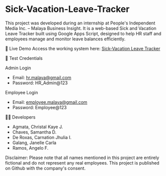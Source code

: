 # Sick-Vacation-Leave-Tracker

This project was developed during an internship at People's Independent Media Inc. – Malaya Business Insight. It is a web-based Sick and Vacation Leave Tracker built using Google Apps Script, designed to help HR staff and employees manage and monitor leave balances efficiently.

🔗 Live Demo
Access the working system here:
[Sick-Vacation Leave Tracker](https://script.google.com/macros/s/AKfycbwQMfaNbhJzD-WNz1iLTkpcgCosqNeS5iy_N1z9xpedmeggUo4I28YajhKzIn4L0Puj/exec)

🔐 Test Credentials

Admin Login
- Email: hr.malaya@gmail.com
- Password: HR_Admin@123

Employee Login
- Email: employee.malaya@gmail.com
- Password: Employee@123

👨‍💻 Developers
- Agmata, Christal Kaye J.
- Chaves, Samantha D.
- De Roxas, Carnation Jhulia I.
- Galang, Janelle Carla
- Ramos, Angelo F.


Disclaimer:
Please note that all names mentioned in this project are entirely fictional and do not represent any real employees. This project is published on Github with the company's consent.
